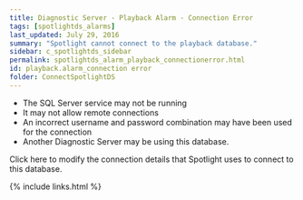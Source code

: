 ```yaml
---
title: ﻿Diagnostic Server - Playback Alarm - Connection Error
tags: [spotlightds_alarms]
last_updated: July 29, 2016
summary: "Spotlight cannot connect to the playback database."
sidebar: c_spotlightds_sidebar
permalink: spotlightds_alarm_playback_connectionerror.html
id: playback.alarm_connection error
folder: ConnectSpotlightDS
---
```




* The SQL Server service may not be running
* It may not allow remote connections
* An incorrect username and password combination may have been used for the connection
* Another Diagnostic Server may be using this database.

Click <xref href="spotlightproc:Console.ShowOptions(id=\Diagnostic Server\Configure the playback database)" format="html" scope="external">here</xref> to modify the connection details that Spotlight uses to connect to this database.



{% include links.html %}
